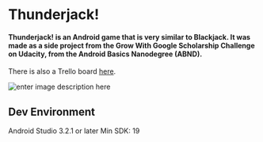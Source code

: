 ﻿# Thunderjack!
#### Thunderjack! is an Android game that is very similar to Blackjack. It was made as a side project from the Grow With Google Scholarship Challenge on Udacity, from the Android Basics Nanodegree (ABND).

There is also a Trello board [here](https://trello.com/b/bOMO4w5o/thunderjack).

![enter image description here](https://trello-attachments.s3.amazonaws.com/5ac04352a0648436a3974936/5ac054cf2ed87136baba90db/62e564bc0f616595fa3d5680fa63be3e/Screenshot_2018-12-05-19-59-40.png)

## Dev Environment
Android Studio 3.2.1 or later
Min SDK: 19
